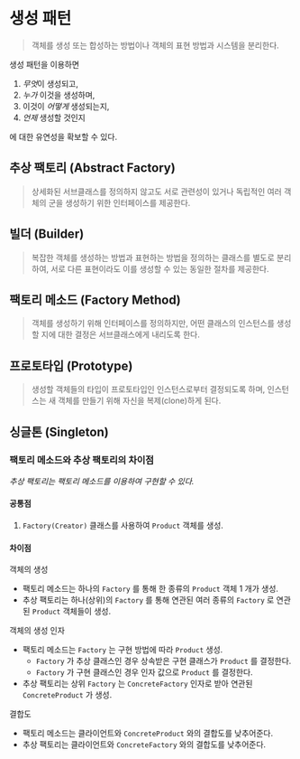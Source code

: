# 생성 패턴

> 객체를 생성 또는 합성하는 방법이나 객체의 표현 방법과 시스템을 분리한다.

생성 패턴을 이용하면

1. *무엇*이 생성되고,
2. *누가* 이것을 생성하며,
3. 이것이 *어떻게* 생성되는지,
4. *언제* 생성할 것인지

에 대한 유연성을 확보할 수 있다.

## 추상 팩토리 (Abstract Factory)

> 상세화된 서브클래스를 정의하지 않고도 서로 관련성이 있거나 독립적인 여러 객체의 군을 생성하기 위한 인터페이스를 제공한다.

## 빌더 (Builder)

> 복잡한 객체를 생성하는 방법과 표현하는 방법을 정의하는 클래스를 별도로 분리하여, 서로 다른 표현이라도 이를 생성할 수 있는 동일한 절차를 제공한다.

## 팩토리 메소드 (Factory Method)

> 객체를 생성하기 위해 인터페이스를 정의하지만, 어떤 클래스의 인스턴스를 생성할 지에 대한 결정은 서브클래스에게 내리도록 한다.

## 프로토타입 (Prototype)

> 생성할 객체들의 타입이 프로토타입인 인스턴스로부터 결정되도록 하며, 인스턴스는 새 객체를 만들기 위해 자신을 복제(clone)하게 된다.

## 싱글톤 (Singleton)

### 팩토리 메소드와 추상 팩토리의 차이점

*추상 팩토리는 팩토리 메소드를 이용하여 구현할 수 있다.*

#### 공통점

1. `Factory(Creator)` 클래스를 사용하여 `Product` 객체를 생성. 

#### 차이점

객체의 생성

- 팩토리 메소드는 하나의 `Factory` 를 통해 한 종류의 `Product` 객체 1 개가 생성.
- 추상 팩토리는 하나(상위)의 `Factory` 를 통해 연관된 여러 종류의 `Factory` 로 연관된 `Product` 객체들이 생성. 

객체의 생성 인자

- 팩토리 메소드는 `Factory` 는 구현 방법에 따라 `Product` 생성.
   - `Factory` 가 추상 클래스인 경우 상속받은 구현 클래스가 `Product` 를 결정한다.
   - `Factory` 가 구현 클래스인 경우 인자 값으로 `Product` 를 결정한다.
- 추상 팩토리는 상위 `Factory` 는 `ConcreteFactory` 인자로 받아 연관된 `ConcreteProduct` 가 생성.

결합도

- 팩토리 메소드는 클라이언트와 `ConcreteProduct` 와의 결합도를 낮추어준다.
- 추상 팩토리는 클라이언트와 `ConcreteFactory` 와의 결합도를 낮추어준다.
